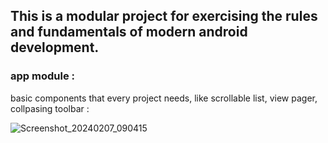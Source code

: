 ## This is a modular project for exercising the rules and fundamentals of modern android development. 

### app module :

basic components that every project needs, like scrollable list, view pager, collpasing toolbar : 



![Screenshot_20240207_090415](https://github.com/narcis-dpr/Modern-Android-Development/assets/29674637/5a5e7d13-4637-4db9-bf90-5979a00df501)
